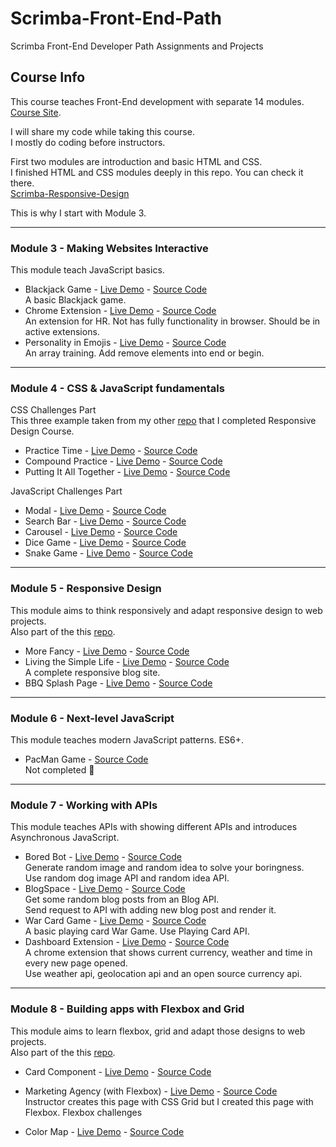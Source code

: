 # Scrimba-Front-End-Path

Scrimba Front-End Developer Path Assignments and Projects

## Course Info

This course teaches Front-End development with separate 14 modules. \
[Course Site](https://scrimba.com/learn/frontend).

I will share my code while taking this course.\
I mostly do coding before instructors.

First two modules are introduction and basic HTML and CSS. \
I finished HTML and CSS modules deeply in this repo. You can check it there. \
[Scrimba-Responsive-Design](https://github.com/muhammedogz/Scrimba-Responsive-Design)

This is why I start with Module 3.

----

### Module 3 - Making Websites Interactive

This module teach JavaScript basics.

- Blackjack Game -
  [Live Demo](https://muhammedogz.github.io/Scrimba-Front-End-Path/Module-3/Blackjack/index.html) -
  [Source Code](https://github.com/muhammedogz/Scrimba-Front-End-Path/tree/master/Module-3/Blackjack) \
    A basic Blackjack game.
- Chrome Extension -
  [Live Demo](https://muhammedogz.github.io/Scrimba-Front-End-Path/Module-3/Chrome-Extension/index.html) -
  [Source Code](https://github.com/muhammedogz/Scrimba-Front-End-Path/tree/master/Module-3/Chrome-Extension/) \
    An extension for HR. Not has fully functionality in browser. Should be in active extensions.
- Personality in Emojis -
  [Live Demo](https://muhammedogz.github.io/Scrimba-Front-End-Path/Module-3/Personality-Emojis/index.html) -
  [Source Code](https://github.com/muhammedogz/Scrimba-Front-End-Path/tree/master/Module-3/Personality-Emojis) \
    An array training. Add remove elements into end or begin.

----

### Module 4 - CSS & JavaScript fundamentals

CSS Challenges Part\
This three example taken from my other [repo](https://github.com/muhammedogz/Scrimba-Responsive-Design) that I completed Responsive Design Course.

- Practice Time -
  [Live Demo](https://muhammedogz.github.io/Scrimba-Responsive-Design/CSS-Fundamentals/Practice-Time/) -
  [Source Code](https://github.com/muhammedogz/Scrimba-Responsive-Design/tree/master/CSS-Fundamentals/Practice-Time)
- Compound Practice -
  [Live Demo](https://muhammedogz.github.io/Scrimba-Responsive-Design/CSS-Fundamentals/Compound-Practice/) -
  [Source Code](https://github.com/muhammedogz/Scrimba-Responsive-Design/tree/master/CSS-Fundamentals/Compound-Practice)
- Putting It All Together -
  [Live Demo](https://muhammedogz.github.io/Scrimba-Responsive-Design/CSS-Fundamentals/Putting-It-All-Together) -
  [Source Code](https://github.com/muhammedogz/Scrimba-Responsive-Design/tree/master/CSS-Fundamentals/Putting-It-All-Together)
  
JavaScript Challenges Part

- Modal -
  [Live Demo](https://muhammedogz.github.io/Scrimba-Front-End-Path/Module-4/Modal/index.html) -
  [Source Code](https://github.com/muhammedogz/Scrimba-Front-End-Path/tree/master/Module-4/Modal)
- Search Bar -
  [Live Demo](https://muhammedogz.github.io/Scrimba-Front-End-Path/Module-4/Search-Bar/index.html) -
  [Source Code](https://github.com/muhammedogz/Scrimba-Front-End-Path/tree/master/Module-4/Search-Bar)
- Carousel -
  [Live Demo](https://muhammedogz.github.io/Scrimba-Front-End-Path/Module-4/Carousel/index.html) -
  [Source Code](https://github.com/muhammedogz/Scrimba-Front-End-Path/tree/master/Module-4/Carousel)
- Dice Game -
  [Live Demo](https://muhammedogz.github.io/Scrimba-Front-End-Path/Module-4/Dice-Game/index.html) -
  [Source Code](https://github.com/muhammedogz/Scrimba-Front-End-Path/tree/master/Module-4/Dice-Game)
- Snake Game -
  [Live Demo](https://muhammedogz.github.io/Scrimba-Front-End-Path/Module-4/Snake-Game/index.html) -
  [Source Code](https://github.com/muhammedogz/Scrimba-Front-End-Path/tree/master/Module-4/Snake-Game)

----

### Module 5 - Responsive Design

This module aims to think responsively and adapt responsive design to web projects.\
Also part of the this [repo](https://github.com/muhammedogz/Scrimba-Responsive-Design).

- More Fancy -
  [Live Demo](https://muhammedogz.github.io/Scrimba-Responsive-Design/Starting-to-think-responsively/More-Fancy/) -
  [Source Code](https://github.com/muhammedogz/Scrimba-Responsive-Design/tree/master/Starting-to-think-responsively/More-Fancy)
- Living the Simple Life -
  [Live Demo](https://muhammedogz.github.io/Scrimba-Responsive-Design/Starting-to-think-responsively/Living-The-Simple-Life/) -
  [Source Code](https://github.com/muhammedogz/Scrimba-Responsive-Design/tree/master/Starting-to-think-responsively/Living-The-Simple-Life)\
    A complete responsive blog site.
- BBQ Splash Page -
  [Live Demo](https://muhammedogz.github.io/Scrimba-Responsive-Design/Stepping-up-our-style/BBQ-Splash/index.html) -
  [Source Code](https://github.com/muhammedogz/Scrimba-Responsive-Design/tree/master/Stepping-up-our-style/BBQ-Splash)

----

### Module 6 - Next-level JavaScript

This module teaches modern JavaScript patterns. ES6+.

- PacMan Game -
  [Source Code](https://github.com/muhammedogz/Scrimba-Front-End-Path/tree/master/Module-6/Pacman-Game)\
  Not completed 🥺

----

### Module 7 - Working with APIs

This module teaches APIs with showing different APIs and introduces Asynchronous JavaScript.

- Bored Bot -
  [Live Demo](https://muhammedogz.github.io/Scrimba-Front-End-Path/Module-7/BoredBot/index.html) -
  [Source Code](https://github.com/muhammedogz/Scrimba-Front-End-Path/tree/master/Module-7/BoredBot)\
    Generate random image and random idea to solve your boringness.\
    Use random dog image API and random idea API.
- BlogSpace -
  [Live Demo](https://muhammedogz.github.io/Scrimba-Front-End-Path/Module-7/BlogSpace/index.html) -
  [Source Code](https://github.com/muhammedogz/Scrimba-Front-End-Path/tree/master/Module-7/BlogSpace)\
  Get some random blog posts from an Blog API.\
  Send request to API with adding new blog post and render it.
- War Card Game -
  [Live Demo](https://muhammedogz.github.io/Scrimba-Front-End-Path/Module-7/War-Game/index.html) -
  [Source Code](https://github.com/muhammedogz/Scrimba-Front-End-Path/tree/master/Module-7/War-Game)\
  A basic playing card War Game. Use Playing Card API.
- Dashboard Extension -
  [Live Demo](https://muhammedogz.github.io/Scrimba-Front-End-Path/Module-7/Dashboard-Extension/index.html) -
  [Source Code](https://github.com/muhammedogz/Scrimba-Front-End-Path/tree/master/Module-7/Dashboard-Extension)\
  A chrome extension that shows current currency, weather and time in every new page opened.\
  Use weather api, geolocation api and an open source currency api.

----

### Module 8 - Building apps with Flexbox and Grid

This module aims to learn flexbox, grid and adapt those designs to web projects.\
Also part of the this [repo](https://github.com/muhammedogz/Scrimba-Responsive-Design).

- Card Component -
  [Live Demo](https://muhammedogz.github.io/Scrimba-Responsive-Design/Taking-Flexbox-to-Next-Level/) -
  [Source Code](https://github.com/muhammedogz/Scrimba-Responsive-Design/tree/master/Taking-Flexbox-to-Next-Level)
- Marketing Agency (with Flexbox) -
  [Live Demo](https://muhammedogz.github.io/Scrimba-Responsive-Design/Taking-It-Next-Level/Flexbox/index.html) -
  [Source Code](https://github.com/muhammedogz/Scrimba-Responsive-Design/tree/master/Taking-It-Next-Level/Flexbox)\
  Instructor creates this page with CSS Grid but I created this page with Flexbox.
Flexbox challenges

- Color Map -
  [Live Demo](https://muhammedogz.github.io/Scrimba-Front-End-Path/Module-8/Color-Map/index.html) -
  [Source Code](https://github.com/muhammedogz/Scrimba-Front-End-Path/tree/master/Module-8/Color-Map)
